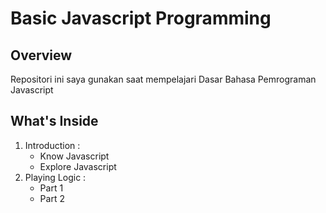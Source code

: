 # Basic Javascript Programming

## Overview
Repositori ini saya gunakan saat mempelajari Dasar Bahasa Pemrograman Javascript

## What's Inside
1. Introduction :
   - Know Javascript
   - Explore Javascript
2. Playing Logic : 
   - Part 1
   - Part 2
